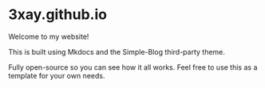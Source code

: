 # 3xay.github.io

Welcome to my website!

This is built using Mkdocs and the Simple-Blog third-party theme.

Fully open-source so you can see how it all works.
Feel free to use this as a template for your own needs.